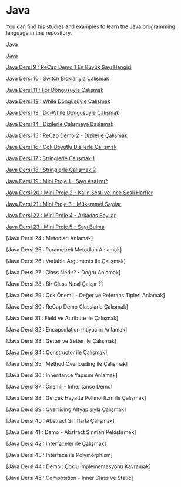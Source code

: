 # Java 
You can find his studies and examples to learn the Java programming language in this repository.

[Java](#)

[Java](#)

[Java Dersi 9 : ReCap Demo 1 En Büyük Sayı Hangisi](https://github.com/dogukandogudd/Java/blob/main/Java%20Projects/reCapDemo1/src/reCapDemo1/Main.java)

[Java Dersi 10 : Switch Bloklarıyla Çalışmak](https://github.com/dogukandogudd/Java/blob/main/Java%20Projects/switchDemo/src/switchDemo/Main.java)

[Java Dersi 11 : For Döngüsüyle Çalışmak](https://github.com/dogukandogudd/Java/blob/main/Java%20Projects/loopDemo/src/loopDemo/Main.java)

[Java Dersi 12 : While Döngüsüyle Çalışmak](https://github.com/dogukandogudd/Java/blob/main/Java%20Projects/loopDemo/src/loopDemo/Main.java)

[Java Dersi 13 : Do-While Döngüsüyle Çalışmak](https://github.com/dogukandogudd/Java/blob/main/Java%20Projects/loopDemo/src/loopDemo/Main.java)

[Java Dersi 14 : Dizilerle Çalışmaya Başlamak](https://github.com/dogukandogudd/Java/blob/main/Java%20Projects/arraysDemo/src/arraysDemo/Main.java)

[Java Dersi 15 : ReCap Demo 2 - Dizilerle Çalışmak](https://github.com/dogukandogudd/Java/blob/main/Java%20Projects/reCapDemo2/src/reCapDemo2/Main.java)

[Java Dersi 16 : Çok Boyutlu Dizilerle Çalışmak](https://github.com/dogukandogudd/Java/blob/main/Java%20Projects/multiDimensionalArrayDemo/src/multiDimensionalArrayDemo/Main.java)<br>

[Java Dersi 17 : Stringlerle Çalışmak 1](https://github.com/dogukandogudd/Java/blob/main/Java%20Projects/stringsDemo/src/stringsDemo/Main.java)

[Java Dersi 18 : Stringlerle Çalışmak 2](https://github.com/dogukandogudd/Java/blob/main/Java%20Projects/stringsDemo/src/stringsDemo/Main.java)

[Java Dersi 19 : Mini Proje 1 - Sayı Asal mı?](https://github.com/dogukandogudd/Java/blob/main/Java%20Projects/miniProjectPrimeNumber/src/miniProjectPrimeNumber/Main.java)<br>

[Java Dersi 20 : Mini Proje 2 - Kalın Sesli ve İnce Sesli Harfler](https://github.com/dogukandogudd/Java/blob/main/Java%20Projects/sesliHarfler/src/sesliHarfler/Main.java)

[Java Dersi 21 : Mini Proje 3 - Mükemmel Sayılar](https://github.com/dogukandogudd/Java/blob/main/Java%20Projects/mukemmelSayi/src/mukemmelSayi/Main.java)

[Java Dersi 22 : Mini Proje 4 - Arkadaş Sayılar](https://github.com/dogukandogudd/Java/blob/main/Java%20Projects/friendNumbers/src/friendNumbers/Main.java)

[Java Dersi 23 : Mini Proje 5 - Sayı Bulma](https://github.com/dogukandogudd/Java/blob/main/Java%20Projects/findNumbers/src/findNumbers/Main.java)

[Java Dersi 24 : Metodları Anlamak]

[Java Dersi 25 : Parametreli Metodları Anlamak]

[Java Dersi 26 : Variable Arguments ile Çalışmak]

[Java Dersi 27 : Class Nedir? - Doğru Anlamak]

[Java Dersi 28 : Bir Class Nasıl Çalışır ?]

[Java Dersi 29 : Çok Önemli - Değer ve Referans Tipleri Anlamak]

[Java Dersi 30 : ReCap Demo Classlarla Çalışmak]

[Java Dersi 31 : Field ve Attribute ile Çalışmak]

[Java Dersi 32 : Encapsulation İhtiyacını Anlamak]

[Java Dersi 33 : Getter ve Setter ile Çalışmak]

[Java Dersi 34 : Constructor ile Çalışmak]

[Java Dersi 35 : Method Overloading ile Çalışmak]

[Java Dersi 36 : Inheritance Yapısını Anlamak]

[Java Dersi 37 : Önemli - Inheritance Demo]

[Java Dersi 38 : Gerçek Hayatta Polimorfizm ile Çalışmak]

[Java Dersi 39 : Overriding Altyapısıyla Çalışmak]

[Java Dersi 40 : Abstract Sınıflarla Çalışmak]

[Java Dersi 41 : Demo - Abstract Sınıfları Pekiştirmek]

[Java Dersi 42 : Interfaceler ile Çalışmak]

[Java Dersi 43 : Interface ile Polymorphism]

[Java Dersi 44 : Demo : Çoklu İmplementasyonu Kavramak]

[Java Dersi 45 : Composition - Inner Class ve Static]


